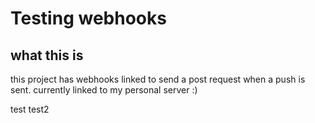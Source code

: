 # Testing webhooks

## what this is
this project has webhooks linked to send a post request when a push is sent. 
    currently linked to my personal server :)

test
test2